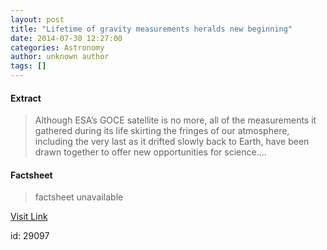 ```yaml
---
layout: post
title: "Lifetime of gravity measurements heralds new beginning"
date: 2014-07-30 12:27:00
categories: Astronomy
author: unknown author
tags: []
---
```



#### Extract
>Although ESA’s GOCE satellite is no more, all of the measurements it gathered during its life skirting the fringes of our atmosphere, including the very last as it drifted slowly back to Earth, have been drawn together to offer new opportunities for science....

#### Factsheet
>factsheet unavailable

[Visit Link](http://www.esa.int/Our_Activities/Observing_the_Earth/GOCE/Lifetime_of_gravity_measurements_heralds_new_beginning)

id:   29097


